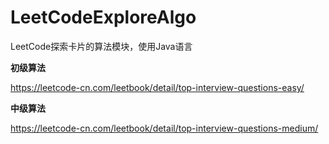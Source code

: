 # LeetCodeExploreAlgo

LeetCode探索卡片的算法模块，使用Java语言

**初级算法**

https://leetcode-cn.com/leetbook/detail/top-interview-questions-easy/

**中级算法**

https://leetcode-cn.com/leetbook/detail/top-interview-questions-medium/
